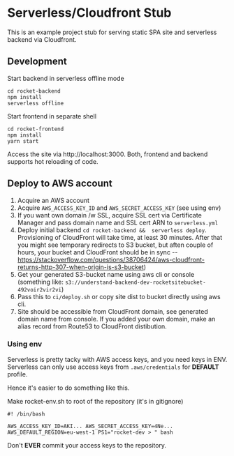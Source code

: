 # Serverless/Cloudfront Stub

This is an example project stub for serving static SPA site and serverless backend via Cloudfront.

## Development

Start backend in serverless offline mode

```
cd rocket-backend
npm install
serverless offline
```

Start frontend in separate shell

```
cd rocket-frontend
npm install
yarn start
```

Access the site via http://localhost:3000. Both, frontend and backend supports hot reloading of code.

## Deploy to AWS account

1. Acquire an AWS account
2. Acquire `AWS_ACCESS_KEY_ID` and `AWS_SECRET_ACCESS_KEY` (see using env)
3. If you want own domain /w SSL, acquire SSL cert via Certificate Manager and pass domain name and SSL cert ARN to `serverless.yml`
4. Deploy initial backend `cd rocket-backend &&  serverless deploy`. Provisioning of CloudFront will take time, at least 30 minutes. After that you might see temporary redirects to S3 bucket, but aften couple of hours, your bucket and CloudFront should be in sync -- https://stackoverflow.com/questions/38706424/aws-cloudfront-returns-http-307-when-origin-is-s3-bucket)
5. Get your generated S3-bucket name using aws cli or console (something like: `s3://understand-backend-dev-rocketsitebucket-492voir2vir2vi`)
6. Pass this to `ci/deploy.sh` or copy site dist to bucket directly using aws cli.
7. Site should be accessible from CloudFront domain, see generated domain name from console. If you added your own domain, make an alias record from Route53 to CloudFront distibution.

### Using env

Serverless is pretty tacky with AWS access keys, and you need keys in ENV. Serverless can only use access keys from `.aws/credentials` for **DEFAULT** profile.

Hence it's easier to do something like this.

Make rocket-env.sh to root of the repository (it's in gitignore)
```
#! /bin/bash

AWS_ACCESS_KEY_ID=AKI... AWS_SECRET_ACCESS_KEY=4Ne... AWS_DEFAULT_REGION=eu-west-1 PS1="rocket-dev > " bash

```

Don't **EVER** commit your access keys to the repository.
